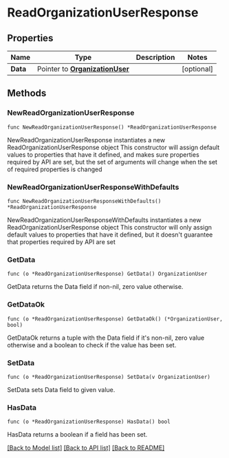 # ReadOrganizationUserResponse

## Properties

Name | Type | Description | Notes
------------ | ------------- | ------------- | -------------
**Data** | Pointer to [**OrganizationUser**](OrganizationUser.md) |  | [optional] 

## Methods

### NewReadOrganizationUserResponse

`func NewReadOrganizationUserResponse() *ReadOrganizationUserResponse`

NewReadOrganizationUserResponse instantiates a new ReadOrganizationUserResponse object
This constructor will assign default values to properties that have it defined,
and makes sure properties required by API are set, but the set of arguments
will change when the set of required properties is changed

### NewReadOrganizationUserResponseWithDefaults

`func NewReadOrganizationUserResponseWithDefaults() *ReadOrganizationUserResponse`

NewReadOrganizationUserResponseWithDefaults instantiates a new ReadOrganizationUserResponse object
This constructor will only assign default values to properties that have it defined,
but it doesn't guarantee that properties required by API are set

### GetData

`func (o *ReadOrganizationUserResponse) GetData() OrganizationUser`

GetData returns the Data field if non-nil, zero value otherwise.

### GetDataOk

`func (o *ReadOrganizationUserResponse) GetDataOk() (*OrganizationUser, bool)`

GetDataOk returns a tuple with the Data field if it's non-nil, zero value otherwise
and a boolean to check if the value has been set.

### SetData

`func (o *ReadOrganizationUserResponse) SetData(v OrganizationUser)`

SetData sets Data field to given value.

### HasData

`func (o *ReadOrganizationUserResponse) HasData() bool`

HasData returns a boolean if a field has been set.


[[Back to Model list]](../README.md#documentation-for-models) [[Back to API list]](../README.md#documentation-for-api-endpoints) [[Back to README]](../README.md)


